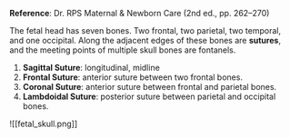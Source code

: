 **Reference**: Dr. RPS Maternal & Newborn Care (2nd ed., pp. 262–270)

The fetal head has seven bones. Two frontal, two parietal, two temporal, and one occipital. Along the adjacent edges of these bones are **sutures**, and the meeting points of multiple skull bones are fontanels.
1. **Sagittal Suture**: longitudinal, midline
2. **Frontal Suture**: anterior suture between two frontal bones.
3. **Coronal Suture**: anterior suture between frontal and parietal bones.
4. **Lambdoidal Suture**: posterior suture between parietal and occipital bones.

![[fetal_skull.png]]